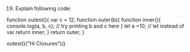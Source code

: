 19.  Explain following code:


function outest(){
  var c = 12; 
  function outer(b){ 
    function inner(){
      console.log(a, b, c); // try printing b and c  here
    }
    let a =10; // let instead of var
    return inner;
  }
  return outer;
}


outest()("Hi Closures")()